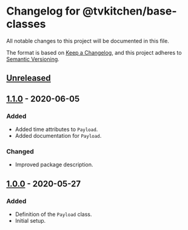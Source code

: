 # Changelog for @tvkitchen/base-classes

All notable changes to this project will be documented in this file.

The format is based on [Keep a Changelog](https://keepachangelog.com/en/1.0.0/),
and this project adheres to [Semantic Versioning](https://semver.org/spec/v2.0.0.html).

## [Unreleased]

## [1.1.0] - 2020-06-05

### Added
- Added time attributes to `Payload`.
- Added documentation for `Payload`.

### Changed
- Improved package description.

## [1.0.0] - 2020-05-27

### Added
- Definition of the `Payload` class.
- Initial setup.

[Unreleased]: https://github.com/tvkitchen/base/compare/@tvkitchen/base-classes@1.1.0...HEAD
[1.1.0]: https://github.com/tvkitchen/base/compare/@tvkitchen/base-classes@1.0.0...@tvkitchen/base-classes@1.1.0
[1.0.0]: https://github.com/tvkitchen/base/releases/tag/@tvkitchen/base-classes@1.0.0
